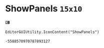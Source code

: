 # ShowPanels `15x10`
<img src="/img/ShowPanels.png" width=15 height=10>

``` CSharp
EditorGUIUtility.IconContent("ShowPanels")
```
```
-5588570970787893127
```
